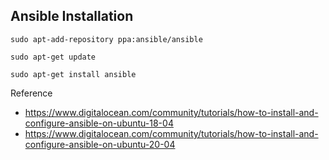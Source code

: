 ## Ansible Installation 

```
sudo apt-add-repository ppa:ansible/ansible
```
``` 
sudo apt-get update
```
```
sudo apt-get install ansible
```
Reference
- https://www.digitalocean.com/community/tutorials/how-to-install-and-configure-ansible-on-ubuntu-18-04
- https://www.digitalocean.com/community/tutorials/how-to-install-and-configure-ansible-on-ubuntu-20-04
